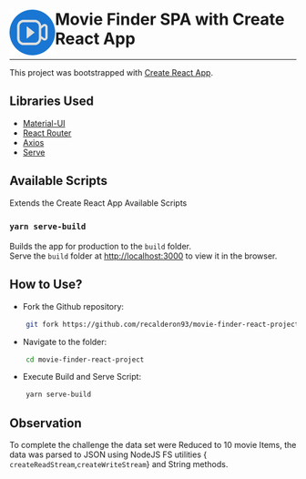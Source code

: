 # <img align="left" width="80" height="80" src="./public/Group6.png">  Movie Finder SPA with Create React App 
---
This project was bootstrapped with [Create React App](https://github.com/facebook/create-react-app).

## Libraries Used
- [Material-UI](https://mui.com/)
- [React Router](https://reactrouter.com/)
- [Axios](https://axios-http.com/docs/intro)
- [Serve](https://github.com/vercel/serve#readme)

## Available Scripts

Extends the Create React App Available Scripts

### `yarn serve-build`

Builds the app for production to the `build` folder.\
Serve the `build` folder at [http://localhost:3000](http://localhost:3000) to view it in the browser.

## How to Use?

- Fork the Github repository:
```bash
	git fork https://github.com/recalderon93/movie-finder-react-project
```

- Navigate to the folder:
```bash
	cd movie-finder-react-project
```

- Execute Build and Serve Script:
```bash
	yarn serve-build
```

## Observation

To complete the challenge the data set were Reduced to 10 movie Items, the data was parsed to JSON using NodeJS FS utilities { `createReadStream`,`createWriteStream`} and String methods. 
